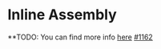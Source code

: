 # Inline Assembly

**TODO: You can find more info 
[here](https://github.com/rust-lang/rust/pull/69171#issue-375572066**)
[#1162](https://github.com/rust-lang/rustc-dev-guide/issues/1162)
